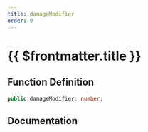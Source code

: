 ```yaml
---
title: damageModifier
order: 0
---
```


# {{ $frontmatter.title }}

## Function Definition

```ts
public damageModifier: number;
```

## Documentation

<!--@include: ./parts/damageModifier.md-->
